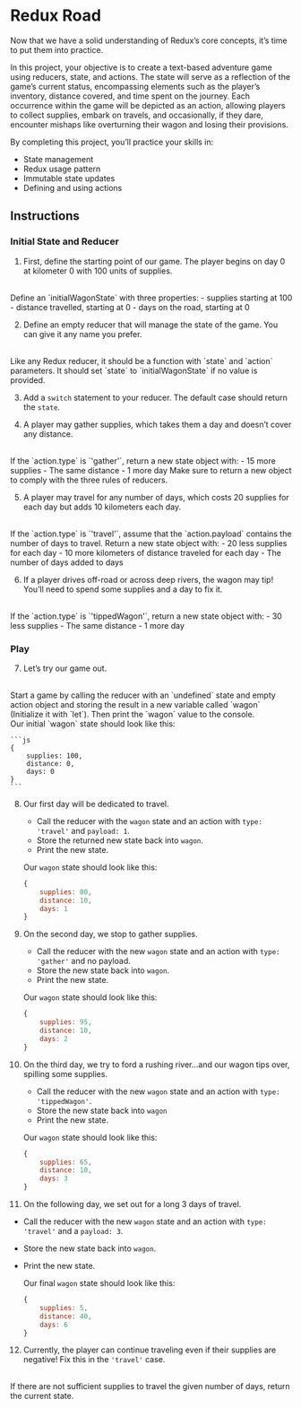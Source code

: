 # Redux Road

Now that we have a solid understanding of Redux’s core concepts, it’s time to put them into practice.

In this project, your objective is to create a text-based adventure game using reducers, state, and actions. The state will serve as a reflection of the game’s current status, encompassing elements such as the player’s inventory, distance covered, and time spent on the journey. Each occurrence within the game will be depicted as an action, allowing players to collect supplies, embark on travels, and occasionally, if they dare, encounter mishaps like overturning their wagon and losing their provisions.

By completing this project, you’ll practice your skills in:

- State management
- Redux usage pattern
- Immutable state updates
- Defining and using actions

## Instructions

### Initial State and Reducer

1. First, define the starting point of our game. The player begins on day 0 at kilometer 0 with 100 units of supplies.
<br>
Define an `initialWagonState` with three properties:
    - supplies starting at 100
    - distance travelled, starting at 0
    - days on the road, starting at 0

2. Define an empty reducer that will manage the state of the game. You can give it any name you prefer.
<br>
Like any Redux reducer, it should be a function with `state` and `action` parameters. It should set `state` to `initialWagonState` if no value is provided.

3. Add a `switch` statement to your reducer. The default case should return the `state`.

4. A player may gather supplies, which takes them a day and doesn’t cover any distance.
<br>
If the `action.type` is `'gather'`, return a new state object with:
    - 15 more supplies
    - The same distance
    - 1 more day
Make sure to return a new object to comply with the three rules of reducers.

5. A player may travel for any number of days, which costs 20 supplies for each day but adds 10 kilometers each day.
<br>
If the `action.type` is `'travel'`, assume that the `action.payload` contains the number of days to travel. Return a new state object with:
    - 20 less supplies for each day
    - 10 more kilometers of distance traveled for each day
    - The number of days added to days

6. If a player drives off-road or across deep rivers, the wagon may tip! You’ll need to spend some supplies and a day to fix it.
<br>
If the `action.type` is `'tippedWagon'`, return a new state object with:
    - 30 less supplies
    - The same distance
    - 1 more day

### Play

7. Let’s try our game out.
<br>
Start a game by calling the reducer with an `undefined` state and empty action object and storing the result in a new variable called `wagon` (Initialize it with `let`). Then print the `wagon` value to the console.
<br>
Our initial `wagon` state should look like this:

    ```js
    {
        supplies: 100,
        distance: 0,
        days: 0
    }
    ```

8. Our first day will be dedicated to travel.
    - Call the reducer with the `wagon` state and an action with `type: 'travel'` and `payload: 1`.
    - Store the returned new state back into `wagon`.
    - Print the new state.
    
    Our `wagon` state should look like this:

    ```js
    {
        supplies: 80,
        distance: 10,
        days: 1
    }
    ```

9. On the second day, we stop to gather supplies.
    - Call the reducer with the new `wagon` state and an action with `type: 'gather'` and no payload.
    - Store the new state back into `wagon`.
    - Print the new state.

    Our `wagon` state should look like this:

    ```js
    {
        supplies: 95,
        distance: 10,
        days: 2
    }
    ```

10. On the third day, we try to ford a rushing river…and our wagon tips over, spilling some supplies.
    - Call the reducer with the new `wagon` state and an action with `type: 'tippedWagon'`.
    - Store the new state back into `wagon`
    - Print the new state.

    Our `wagon` state should look like this:

    ```js
    {
        supplies: 65,
        distance: 10,
        days: 3
    }
    ```

11. On the following day, we set out for a long 3 days of travel.
- Call the reducer with the new `wagon` state and an action with `type: 'travel'` and a `payload: 3`.
- Store the new state back into `wagon`.
- Print the new state.

    Our final `wagon` state should look like this:

    ```js
    {
        supplies: 5,
        distance: 40,
        days: 6
    }
    ```

12. Currently, the player can continue traveling even if their supplies are negative! Fix this in the `'travel'` case.
<br>
If there are not sufficient supplies to travel the given number of days, return the current state.
